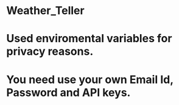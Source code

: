 # Weather_Teller

# Used enviromental variables for privacy reasons.
# You need use your own Email Id, Password and API keys.

